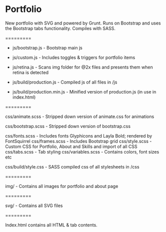 Portfolio
=========

New portfolio with SVG and powered by Grunt. Runs on Bootstrap and uses the Bootstrap tabs functionality. Compiles with SASS.

=========

* js/bootstrap.js - Bootstrap main js
* js/custom.js - Includes toggles & triggers for portfolio items
* js/retina.js - Scans img folder for @2x files and presents them when retina is detected

* js/build/production.js - Compiled js of all files in /js
* js/build/production.min.js - Minified version of production.js (in use in index.html)

=========

css/animate.scss - Stripped down version of animate.css for animations

css/bootstrap.scss - Stripped down version of bootstrap.css

css/fonts.scss  - Includes fonts Glyphicons and Layla Bold; rendered by FontSquirrel
css/frames.scss - Includes Bootstrap grid
css/style.scss - Custom CSS for Portfolio, About and Skills and import of all CSS
css/tabs.scss - Tab styling
css/variables.scss - Contains colors, font sizes etc

css/build/style.css - SASS compiled css of all stylesheets in /css

=========

img/ - Contains all images for portfolio and about page

=========

svg/ - Contains all SVG files

=========

Index.html contains all HTML & tab contents.

